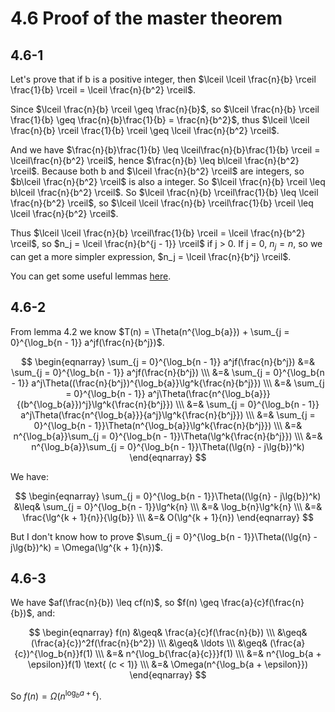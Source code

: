 # 4.6 Proof of the master theorem
## 4.6-1
Let's prove that if b is a positive integer, then $\lceil \lceil \frac{n}{b} \rceil \frac{1}{b} \rceil = \lceil \frac{n}{b^2} \rceil$.

Since $\lceil \frac{n}{b} \rceil \geq \frac{n}{b}$, so $\lceil \frac{n}{b} \rceil \frac{1}{b} \geq \frac{n}{b}\frac{1}{b} = \frac{n}{b^2}$, thus $\lceil \lceil \frac{n}{b} \rceil \frac{1}{b} \rceil \geq \lceil \frac{n}{b^2} \rceil$.

And we have $\frac{n}{b}\frac{1}{b} \leq \lceil\frac{n}{b}\frac{1}{b} \rceil = \lceil\frac{n}{b^2} \rceil$, hence $\frac{n}{b} \leq b\lceil \frac{n}{b^2} \rceil$. Because both b and $\lceil \frac{n}{b^2} \rceil$ are integers, so $b\lceil \frac{n}{b^2} \rceil$ is also a integer. So $\lceil \frac{n}{b} \rceil \leq b\lceil \frac{n}{b^2} \rceil$. So $\lceil \frac{n}{b} \rceil\frac{1}{b} \leq \lceil \frac{n}{b^2} \rceil$, so $\lceil \lceil \frac{n}{b} \rceil\frac{1}{b} \rceil \leq \lceil \frac{n}{b^2} \rceil$.

Thus $\lceil \lceil \frac{n}{b} \rceil\frac{1}{b} \rceil = \lceil \frac{n}{b^2} \rceil$, so $n_j = \lceil \frac{n}{b^{j - 1}} \rceil$ if j > 0. If j = 0, $n_j = n$, so we can get a more simpler expression, $n_j = \lceil \frac{n}{b^j} \rceil$.

You can get some useful lemmas [here](http://www.russinoff.com/libman/text/node6.html).

## 4.6-2
From lemma 4.2 we know $T(n) = \Theta(n^{\log_b{a}}) + \sum_{j = 0}^{\log_b{n - 1}} a^jf(\frac{n}{b^j})$.

$$
\begin{eqnarray}
\sum_{j = 0}^{\log_b{n - 1}} a^jf(\frac{n}{b^j}) &=& \sum_{j = 0}^{\log_b{n - 1}} a^jf(\frac{n}{b^j}) \\\
&=& \sum_{j = 0}^{\log_b{n - 1}} a^j\Theta((\frac{n}{b^j})^{\log_b{a}}\lg^k{\frac{n}{b^j}}) \\\
&=& \sum_{j = 0}^{\log_b{n - 1}} a^j\Theta(\frac{n^{\log_b{a}}}{(b^{\log_b{a}})^j}\lg^k{\frac{n}{b^j}}) \\\
&=& \sum_{j = 0}^{\log_b{n - 1}} a^j\Theta(\frac{n^{\log_b{a}}}{a^j}\lg^k{\frac{n}{b^j}}) \\\
&=& \sum_{j = 0}^{\log_b{n - 1}}\Theta(n^{\log_b{a}}\lg^k{\frac{n}{b^j}}) \\\
&=& n^{\log_b{a}}\sum_{j = 0}^{\log_b{n - 1}}\Theta(\lg^k{\frac{n}{b^j}}) \\\
&=& n^{\log_b{a}}\sum_{j = 0}^{\log_b{n - 1}}\Theta((\lg{n} - j\lg{b})^k)
\end{eqnarray}
$$

We have:

$$
\begin{eqnarray}
\sum_{j = 0}^{\log_b{n - 1}}\Theta((\lg{n} - j\lg{b})^k) &\leq& \sum_{j = 0}^{\log_b{n - 1}}\lg^k{n} \\\
&=& \log_b{n}\lg^k{n} \\\
&=& \frac{\lg^{k + 1}{n}}{\lg{b}} \\\
&=& O(\lg^{k + 1}{n})
\end{eqnarray}
$$

But I don't know how to prove $\sum_{j = 0}^{\log_b{n - 1}}\Theta((\lg{n} - j\lg{b})^k) = \Omega(\lg^{k + 1}{n})$.

## 4.6-3
We have $af(\frac{n}{b}) \leq cf(n)$, so $f(n) \geq \frac{a}{c}f(\frac{n}{b})$, and:

$$
\begin{eqnarray}
f(n) &\geq& \frac{a}{c}f(\frac{n}{b}) \\\
&\geq& (\frac{a}{c})^2f(\frac{n}{b^2}) \\\
&\geq& \ldots \\\
&\geq& (\frac{a}{c})^{\log_b{n}}f(1) \\\
&=& n^{\log_b{\frac{a}{c}}}f(1) \\\
&=& n^{\log_b{a + \epsilon}}f(1) \text{ (c < 1)} \\\
&=& \Omega(n^{\log_b{a + \epsilon}})
\end{eqnarray}
$$

So $f(n) = \Omega(n^{\log_b{a + \epsilon}})$.